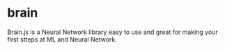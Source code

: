 # brain
Brain.js is a Neural Network library easy to use and great for making your first stteps at ML and Neural Network.
